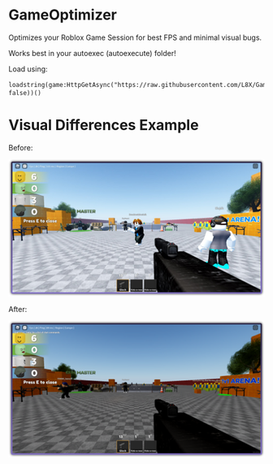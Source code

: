 # GameOptimizer

Optimizes your Roblox Game Session for best FPS and minimal visual bugs.

Works best in your autoexec (autoexecute) folder!

Load using: 

```code
loadstring(game:HttpGetAsync("https://raw.githubusercontent.com/L8X/GameOptimizer/main/src.lua", false))()
```

# Visual Differences Example

Before:

<img src="https://raw.githubusercontent.com/L8X/GameOptimizer/main/before.jpg"> 

After:

<img src="https://raw.githubusercontent.com/L8X/GameOptimizer/main/after.png"> 
